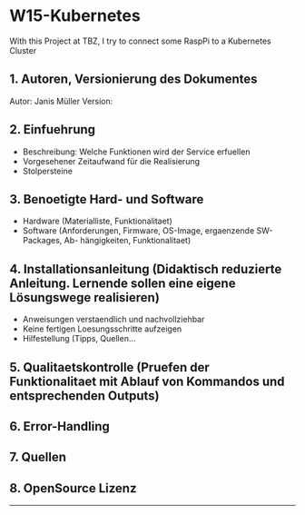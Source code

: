 # W15-Kubernetes
With this Project at TBZ, I try to connect some RaspPi to a Kubernetes Cluster
## 1. Autoren, Versionierung des Dokumentes
Autor: Janis Müller
Version: 

## 2. Einfuehrung 
   - Beschreibung: Welche Funktionen wird der Service erfuellen
   - Vorgesehener Zeitaufwand für die Realisierung
   - Stolpersteine

## 3. Benoetigte Hard- und Software
   - Hardware (Materialliste, Funktionalitaet)
   - Software (Anforderungen, Firmware, OS-Image, ergaenzende SW-Packages, Ab-
	hängigkeiten, Funktionalitaet)

## 4. Installationsanleitung (Didaktisch reduzierte Anleitung. Lernende sollen eine eigene Lösungswege realisieren)
   - Anweisungen verstaendlich und nachvollziehbar
   - Keine fertigen Loesungsschritte aufzeigen
   - Hilfestellung (Tipps, Quellen...


## 5. Qualitaetskontrolle (Pruefen der Funktionalitaet mit Ablauf von Kommandos und entsprechenden Outputs)

## 6. Error-Handling 

## 7. Quellen

## 8. OpenSource Lizenz
****
